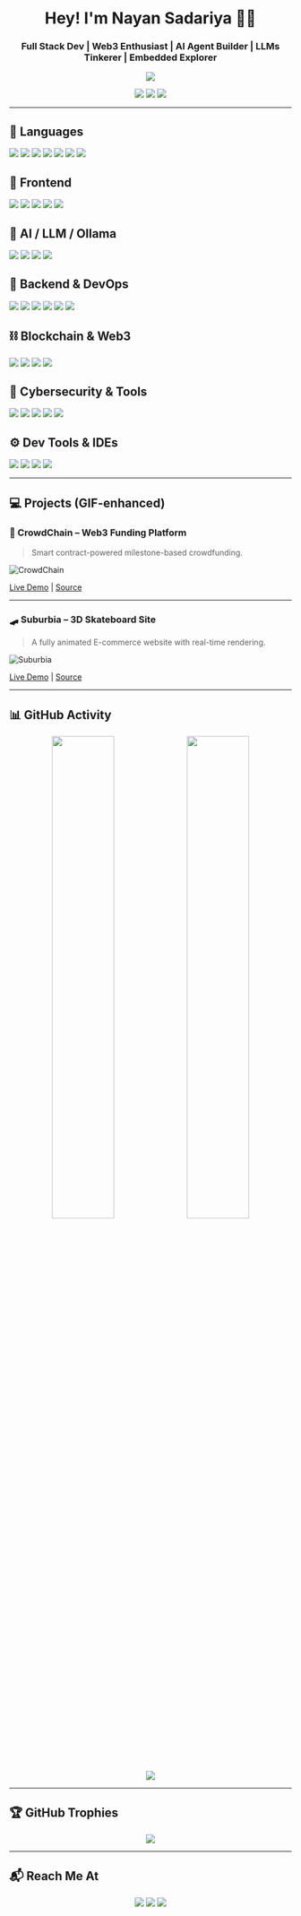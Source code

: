 <h1 align="center">Hey! I'm Nayan Sadariya 👨‍💻</h1>
<h3 align="center">Full Stack Dev | Web3 Enthusiast | AI Agent Builder | LLMs Tinkerer | Embedded Explorer</h3>

<p align="center">
  <img src="https://readme-typing-svg.demolab.com?font=Fira+Code&size=20&pause=1000&color=FF61D1&center=true&vCenter=true&width=550&lines=Exploring+the+Code+Universe...;Fueling+Ideas+with+Code.;Web+3.0+and+Smart+Agents+are+the+Future.;DSA+|+DevOps+|+Blockchain+|+Frontend+❤️;">
</p>

<p align="center">
  <a href="https://nayan-sadariya.vercel.app/"><img src="https://img.shields.io/badge/🌐 Portfolio-8E44AD?style=for-the-badge"></a>
  <a href="mailto:nayansadariya84@gmail.com"><img src="https://img.shields.io/badge/Gmail-D14836?style=for-the-badge&logo=gmail&logoColor=white"></a>
  <a href="https://www.linkedin.com/in/nayan-sadariya/"><img src="https://img.shields.io/badge/LinkedIn-0A66C2?style=for-the-badge&logo=linkedin&logoColor=white"></a>
</p>

---

## 🚀 Languages
<p>
  <img src="https://img.shields.io/badge/C-A8B9CC?style=flat&logo=c&logoColor=white">
  <img src="https://img.shields.io/badge/C++-00599C?style=flat&logo=c%2B%2B&logoColor=white">
  <img src="https://img.shields.io/badge/Python-306998?style=flat&logo=python&logoColor=white">
  <img src="https://img.shields.io/badge/Java-ED8B00?style=for-the-badge&logo=java&logoColor=white">
  <img src="https://img.shields.io/badge/C%23-68217A?style=flat-square&logo=csharp&logoColor=white">
  <img src="https://img.shields.io/badge/JavaScript-F7DF1E?style=flat-square&logo=javascript&logoColor=black">
  <img src="https://img.shields.io/badge/TypeScript-3178C6?style=flat-square&logo=typescript&logoColor=white">
</p>

## 🎨 Frontend
<p>
  <img src="https://img.shields.io/badge/HTML5-E34F26?style=for-the-badge&logo=html5&logoColor=white">
  <img src="https://img.shields.io/badge/CSS3-1572B6?style=flat&logo=css3&logoColor=white">
  <img src="https://img.shields.io/badge/Tailwind-38B2AC?style=flat-square&logo=tailwind-css&logoColor=white">
  <img src="https://img.shields.io/badge/React-20232A?style=flat&logo=react&logoColor=61DAFB">
  <img src="https://img.shields.io/badge/Next.js-000000?style=flat&logo=next.js&logoColor=white">
</p>

## 🧠 AI / LLM / Ollama
<p>
  <img src="https://img.shields.io/badge/Ollama-17202A?style=flat-square&logo=ai&logoColor=white">
  <img src="https://img.shields.io/badge/LangChain-yellow?style=flat-square">
  <img src="https://img.shields.io/badge/LLM%20Agents-purple?style=for-the-badge">
  <img src="https://img.shields.io/badge/Prompt%20Engineering-orange?style=flat-square">
</p>

## 🔗 Backend & DevOps
<p>
  <img src="https://img.shields.io/badge/Node.js-339933?style=flat&logo=nodedotjs&logoColor=white">
  <img src="https://img.shields.io/badge/Express.js-404D59?style=flat-square">
  <img src="https://img.shields.io/badge/MongoDB-4EA94B?style=for-the-badge&logo=mongodb&logoColor=white">
  <img src="https://img.shields.io/badge/MySQL-4479A1?style=flat-square&logo=mysql&logoColor=white">
  <img src="https://img.shields.io/badge/PostgreSQL-336791?style=flat-square&logo=postgresql&logoColor=white">
  <img src="https://img.shields.io/badge/Firebase-FFCA28?style=flat-square&logo=firebase&logoColor=black">
</p>

## ⛓️ Blockchain & Web3
<p>
  <img src="https://img.shields.io/badge/Web3-3C3C3D?style=flat&logo=web3.js&logoColor=white">
  <img src="https://img.shields.io/badge/Solidity-363636?style=flat&logo=solidity&logoColor=white">
  <img src="https://img.shields.io/badge/Hardhat-F2C63D?style=flat">
  <img src="https://img.shields.io/badge/Ethers.js-purple?style=flat-square">
</p>

## 🔐 Cybersecurity & Tools
<p>
  <img src="https://img.shields.io/badge/JohnTheRipper-darkred?style=flat-square">
  <img src="https://img.shields.io/badge/Nmap-blue?style=flat-square">
  <img src="https://img.shields.io/badge/Wireshark-1679A7?style=flat-square">
  <img src="https://img.shields.io/badge/SQL%20Injection-black?style=flat-square">
  <img src="https://img.shields.io/badge/Burp%20Suite-orange?style=flat-square">
</p>

## ⚙️ Dev Tools & IDEs
<p>
  <img src="https://img.shields.io/badge/VS%20Code-007ACC?style=flat-square&logo=visual-studio-code&logoColor=white">
  <img src="https://img.shields.io/badge/Git-F05032?style=flat-square&logo=git&logoColor=white">
  <img src="https://img.shields.io/badge/Figma-F24E1E?style=flat-square&logo=figma&logoColor=white">
  <img src="https://img.shields.io/badge/Postman-FF6C37?style=flat-square&logo=postman&logoColor=white">
</p>

---

## 💻 Projects (GIF-enhanced)

### 🚀 CrowdChain – Web3 Funding Platform  
> Smart contract-powered milestone-based crowdfunding.

![CrowdChain](https://media.giphy.com/media/fAnEC88LccN7a/giphy.gif)

[Live Demo](https://www.linkedin.com/posts/nayan-sadariya_crowdfunding-blockchain-permissionless-activity-7281310372563742720-fsur) | [Source](https://github.com/NayanSadariya/CrowdChain-The-future-of-Shark-Tank.git)

---

### 🛹 Suburbia – 3D Skateboard Site  
> A fully animated E-commerce website with real-time rendering.

![Suburbia](https://media.giphy.com/media/k9jC9OdH9eU8E/giphy.gif)

[Live Demo](https://suburbia-skates-nayan.netlify.app/) | [Source](https://github.com/NayanSadariya/Skateboard-Website.git)

---

## 📊 GitHub Activity

<p align="center">
  <img src="https://github-readme-stats.vercel.app/api?username=NayanSadariya&show_icons=true&theme=tokyonight" width="47%" />
  <img src="https://github-readme-stats.vercel.app/api/top-langs/?username=NayanSadariya&layout=compact&theme=tokyonight" width="47%" />
</p>

<p align="center">
  <img src="https://github-readme-streak-stats.herokuapp.com?user=NayanSadariya&theme=tokyonight" />
</p>

---

## 🏆 GitHub Trophies

<p align="center">
  <img src="https://github-profile-trophy.vercel.app/?username=NayanSadariya&theme=radical&row=1&column=7">
</p>

---

## 📬 Reach Me At

<p align="center">
  <a href="mailto:nayansadariya84@gmail.com"><img src="https://img.shields.io/badge/Gmail-D14836?style=flat-square&logo=gmail&logoColor=white"></a>
  <a href="https://nayan-sadariya.vercel.app/"><img src="https://img.shields.io/badge/Portfolio-8E44AD?style=flat-square"></a>
  <a href="https://www.linkedin.com/in/nayan-sadariya/"><img src="https://img.shields.io/badge/LinkedIn-0A66C2?style=flat-square&logo=linkedin&logoColor=white"></a>
</p>

